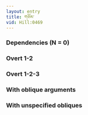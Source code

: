```yaml
---
layout: entry
title: གཅོམ་
vid: Hill:0469
---
```

### Dependencies (N = 0)


### Overt 1-2


### Overt 1-2-3


### With oblique arguments


### With unspecified obliques
